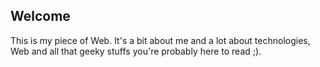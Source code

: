 <!--VarStream
title=Nicolas Froidure's blog, fullstack JavaScript Developper
description=Learn more about me
shortTitle=Home
shortDesc=Back to home
keywords.+=JavaScript
keywords.+=developer
keywords.+=Nicolas
keywords.+=Froidure
lang=en
location=US
-->

## Welcome

This is my piece of Web. It's a bit about me and a lot about technologies, Web
 and all that geeky stuffs you're probably here to read ;).
